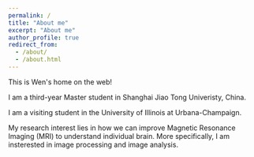 ```yaml
---
permalink: /
title: "About me"
excerpt: "About me"
author_profile: true
redirect_from: 
  - /about/
  - /about.html
---
```


This is Wen's home on the web!

I am a third-year Master student in Shanghai Jiao Tong Univeristy, China. 

I am a visiting student in the University of Illinois at Urbana-Champaign.

My research interest lies in how we can improve Magnetic Resonance Imaging 
(MRI) to understand individual brain. More specifically, I am insterested in image processing and image analysis.
